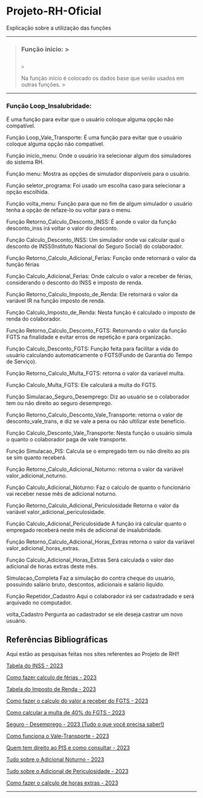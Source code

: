 # Projeto-RH-Oficial
Explicação sobre a utilização das funções
______________________________________________________________________________________________________
>### Função inicio:                                                                                   >
>                                                                                                     >
>Na função início é colocado os dados base que serão usados em outras funções.                        >
_____________________________________________________________________________________________________
### Função Loop_Insalubridade: 

É uma função para evitar que o usuário coloque alguma opção não compatível.

Função Loop_Vale_Transporte:
É uma função para evitar que o usuário coloque alguma opção não compatível.

Função inicio_menu:
Onde o usuário ira selecionar algum dos simuladores do sistema RH.

Função menu:
Mostra as opções de simulador disponíveis para o usuário.

Função seletor_programa:
Foi usado um escolha caso para selecionar a opção escolhida.

Função volta_menu:
Função para que no fim de algum simulador o usuário tenha a opção de refaze-lo ou voltar para o menu.

Função Retorno_Calculo_Desconto_INSS:
É aonde o valor da função desconto_inss irá voltar o valor do desconto. 

Função Calculo_Desconto_INSS:
Um simulador onde vai calcular qual o desconto de INSS(Instituto Nacional do Seguro Social) do colaborador.

Função Retorno_Calculo_Adicional_Ferias:
Função onde retornará o valor da função férias

Função Calculo_Adicional_Ferias:
Onde calculo o valor a receber de férias, considerando o desconto do INSS e imposto de renda.

Função Retorno_Calculo_Imposto_de_Renda:
Ele retornará o valor da variável IR na função imposto de renda.

Função Calculo_Imposto_de_Renda:
Nesta função é calculado o imposto de renda do colaborador.

Função Retorno_Calculo_Desconto_FGTS:
Retornando o valor da função FGTS na finalidade e evitar erros de repetição e para organização.

Função Calculo_Desconto_FGTS:
Função feita para facilitar a vida do usuário calculando automaticamente o FGTS(Fundo de Garantia do Tempo de Serviço).

Função Retorno_Calculo_Multa_FGTS:
retorna o valor da variavel multa.

Função Calculo_Multa_FGTS:
Ele calculará a multa do FGTS.

Função Simulacao_Seguro_Desemprego:
Diz ao usuário se o colaborador tem ou não direito ao seguro desemprego.

Função Retorno_Calculo_Desconto_Vale_Transporte:
retorna o valor de desconto_vale_trans, e diz se vale a pena ou não ultilizar este benefício.

Função Calculo_Desconto_Vale_Transporte:
Nesta função o usuário simula o quanto o colaborador paga de vale transporte.

Função Simulacao_PIS:
Calcula se o empregado tem ou não direito ao pis se sim quanto receberá.

Função Retorno_Calculo_Adicional_Noturno:
retorna o valor da variável valor_adicional_noturno.

Função Calculo_Adicional_Noturno:
Faz o calculo de quanto o funcionário vai receber nesse mês de adicional noturno.

Função Retorno_Calculo_Adicional_Periculosidade
Retorna o valor da variável valor_adicional_periculosidade.

Função Calculo_Adicional_Periculosidade
A função irá calcular quanto o empregado receberá neste mês de adicional de insalubridade.

Função Retorno_Calculo_Adicional_Horas_Extras
retorna o valor da variável valor_adicional_horas_extras.

Função Calculo_Adicional_Horas_Extras
Será calculada o valor dao adicional de horas extras deste mês.

Simulacao_Completa
Faz a simulação do contra cheque do usuário, possuindo salário bruto, descontos, adicionais e salário liquido.

Função Repetidor_Cadastro
Aqui o colaborador irá ser cadastradado e será arquivado no computador.

volta_Cadastro
Pergunta ao cadastrador se ele deseja castrar um novo usuário.


## Referências Bibliográficas 

Aqui estão as pesquisas feitas nos sites referentes ao Projeto de RH!!

[Tabela do INSS - 2023](https://blog.convenia.com.br/tabela-do-inss-para-2023-confira-os-reajustes/)

[Como fazer calculo de férias - 2023](https://www.vagas.com.br/profissoes/como-calcular-ferias-calculo/#:~:text=No%20c%C3%A1lculo%20de%20f%C3%A9rias,%20%C3%A9,somar%201/3%20dele%20mesmo.)

[Tabela do Imposto de Renda - 2023](https://www.creditas.com/exponencial/tabela-imposto-de-renda/)

[Como fazer o calculo do valor a receber do FGTS - 2023](https://meutudo.com.br/blog/calculadoras/calculo-fgts/#:~:text=O%20c%C3%A1lculo%20mensal%20do%20FGTS,a%20antecipa%C3%A7%C3%A3o%20do%20recolhimento%20rescis%C3%B3rio%29.)

[Como calcular a multa de 40% do FGTS - 2023](https://economia.uol.com.br/noticias/redacao/2023/03/18/fgts-entenda-como-e-calculada-multa-de-40-em-caso-de-demissao.htm#:~:text=No%20caso%20da%20demiss%C3%A3o%20sem,de%20R$%2040.000,00.)

[Seguro - Desemprego - 2023 (Tudo o que você precisa saber!)](https://blog.pagseguro.uol.com.br/seguro-desemprego/)

[Como funciona o Vale-Transporte - 2023](https://www.bwg.com.br/como-funciona-o-vale-transporte/#:~:text=O%20uso%20do%20vale-transporte,profissional%20tenha%20direito%20ao%20custeio.)

[Quem tem direito ao PIS e como consultar - 2023](https://economia.uol.com.br/guia-de-economia/pis-como-consultar-o-seu-e-quem-tem-direito-ao-abono-salarial.htm)

[Tudo sobre o Adicional Noturno - 2023](https://www.gupy.io/blog/adicional-noturno#:~:text=Adicional%20noturno%20%C3%A9%20um%20acr%C3%A9scimo,22h%20at%C3%A9%205h%20da%20manh%C3%A3.)

[Tudo sobre o Adicional de Periculosidade - 2023](https://forbusiness.vagas.com.br/blog/adicional-de-periculosidade/#:~:text=periculosidade%20e%20insalubridade?-,O%20que%20%C3%A9%20adicional%20de%20periculosidade?,e%20gratifica%C3%A7%C3%B5es%20pagas%20pelo%20empregador.)

[Como fazer o calculo de horas extras - 2023](https://www.pontotel.com.br/como-calcular-hora-extra/#:~:text=E%20sobre%20o%20c%C3%A1lculo%20do,superior%20%C3%A0%20da%20hora%20normal.%E2%80%9D)

-----------------------------------------------------------------------------------------------------------------------------------------------------------------------
